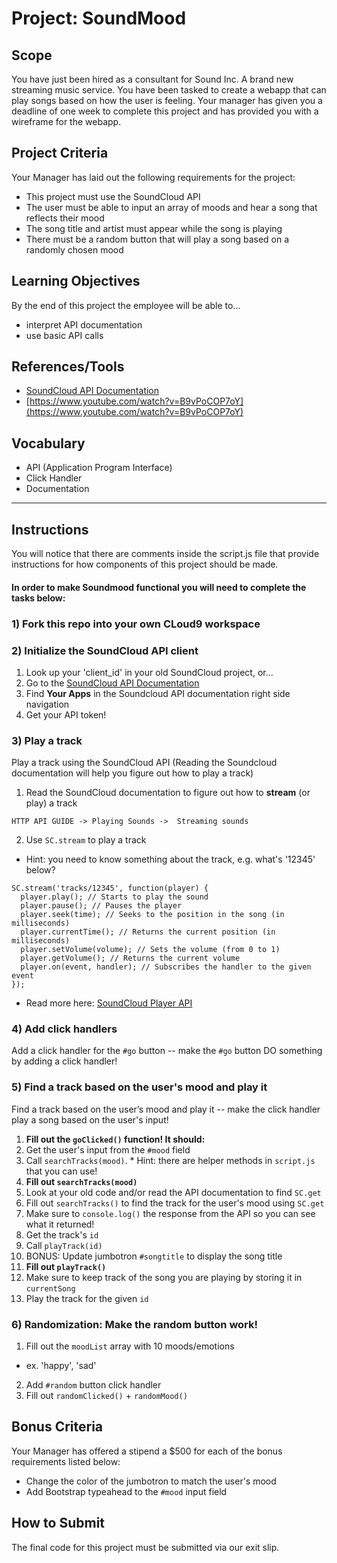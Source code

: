 # Project: SoundMood

## Scope
You have just been hired as a consultant for Sound Inc. A brand new streaming music service.
You have been tasked to create a webapp that can play songs based on how the user is feeling.
Your manager has given you a deadline of one week to complete this project and has provided you with a wireframe for the webapp.

## Project Criteria
Your Manager has laid out the following requirements for the project:

* This project must use the SoundCloud API
* The user must be able to input an array of moods and hear a song that reflects their mood
* The song title and artist must appear while the song is playing
* There must be a random button that will play a song based on a randomly chosen mood

## Learning Objectives
By the end of this project the employee will be able to...

* interpret API documentation
* use basic API calls

## References/Tools

* [SoundCloud API Documentation](https://developers.soundcloud.com/docs/api/guide)
* [https://www.youtube.com/watch?v=B9vPoCOP7oY](https://www.youtube.com/watch?v=B9vPoCOP7oY)

## Vocabulary

* API (Application Program Interface)
* Click Handler
* Documentation

***

## Instructions

You will notice that there are comments inside the script.js file that provide instructions for how components of this project should be made.


#### In order to make Soundmood functional you will need to complete the tasks below:

### 1) Fork this repo into your own CLoud9 workspace

### 2) Initialize the SoundCloud API client

1. Look up your 'client_id' in your old SoundCloud project, or...
2. Go to the [SoundCloud API Documentation](https://developers.soundcloud.com/docs/api/guide)
3. Find **Your Apps** in the Soundcloud API documentation right side navigation
4. Get your API token!

### 3) Play a track

Play a track using the SoundCloud API (Reading the Soundcloud documentation will help you figure out how to play a track)

1. Read the SoundCloud documentation to figure out how to **stream** (or play) a track
  ```
  HTTP API GUIDE -> Playing Sounds ->  Streaming sounds
  ```
2. Use `SC.stream` to play a track
  * Hint: you need to know something about the track, e.g. what's '12345' below?
  ```
  SC.stream('tracks/12345', function(player) {
    player.play(); // Starts to play the sound
    player.pause(); // Pauses the player
    player.seek(time); // Seeks to the position in the song (in milliseconds)
    player.currentTime(); // Returns the current position (in milliseconds)
    player.setVolume(volume); // Sets the volume (from 0 to 1)
    player.getVolume(); // Returns the current volume
    player.on(event, handler); // Subscribes the handler to the given event
  });
  ```
  * Read more here: [SoundCloud Player API](https://developers.soundcloud.com/docs/api/sdks#player)

### 4) Add click handlers

Add a click handler for the `#go` button -- make the `#go` button DO something by adding a click handler!

### 5) Find a track based on the user's mood and play it

Find a track based on the user’s mood and play it -- make the click handler play a song based on the user's input!

1. **Fill out the `goClicked()` function! It should:**
  1. Get the user's input from the `#mood` field
  2. Call `searchTracks(mood)`.
    * Hint: there are helper methods in `script.js` that you can use!
2. **Fill out `searchTracks(mood)`**
  1. Look at your old code and/or read the API documentation to find `SC.get`
  2. Fill out `searchTracks()` to find the track for the user's mood using `SC.get`
  4. Make sure to `console.log()` the response from the API so you can see what it returned!
  3. Get the track's `id`
  4. Call `playTrack(id)`
  5. BONUS: Update jumbotron `#songtitle` to display the song title
3. **Fill out `playTrack()`**
  1. Make sure to keep track of the song you are playing by storing it in `currentSong`
  2. Play the track for the given `id`

### 6) Randomization: Make the random button work!

1. Fill out the `moodList` array with 10 moods/emotions
  * ex. 'happy', 'sad'
2. Add `#random` button click handler
3. Fill out `randomClicked()` + `randomMood()`

## Bonus Criteria
Your Manager has offered a stipend a $500 for each of the bonus requirements listed below:

* Change the color of the jumbotron to match the user's mood
* Add Bootstrap typeahead to the `#mood` input field

## How to Submit
The final code for this project must be submitted via our exit slip.
